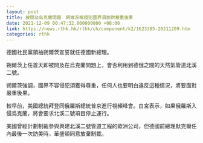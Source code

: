 ```yaml
---
layout: post
title: 被問及烏克蘭問題　朔爾茨稱侵犯國界須面對嚴重後果
date: 2021-12-09 00:47:32.000000000 +08:00
link: https://news.rthk.hk/rthk/ch/component/k2/1623385-20211209.htm
categories: rthk
---
```


德國社民黨領袖朔爾茨宣誓就任德國新總理。

朔爾茨上任首天即被問及在烏克蘭問題上，會否利用到德俄之間的天然氣管道北溪二號。

朔爾茨強調，國界不容侵犯須獲得尊重，任何人也要明白違反這種情況，將要面對嚴重後果。

較早前，美國總統拜登同俄羅斯總統普京進行視頻峰會。白宮表示，如果俄羅斯入侵烏克蘭，將會要求北溪二號項目停止運行。

美國曾經計劃制裁參與興建北溪二號管道工程的歐洲公司，但德國前總理默克爾任內最後一次訪美時，華盛頓同意放棄制裁。
